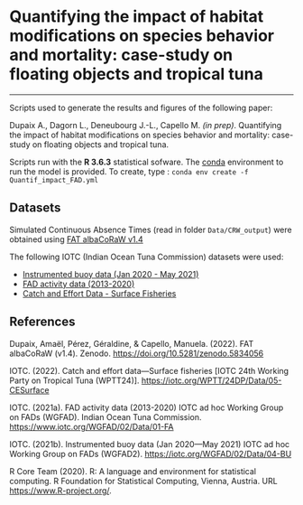 # Quantifying the impact of habitat modifications on species behavior and mortality: case-study on floating objects and tropical tuna

<!--
[![License](https://img.shields.io/github/license/adupaix/Quantif_impact_FAD)](https://github.com/adupaix/Quantif_impact_FAD/blob/master/LICENSE)
[![DOI](https://zenodo.org/badge/338344443.svg)](https://zenodo.org/badge/latestdoi/338344443)
[![Latest Release](https://img.shields.io/github/release/adupaix/Quantif_impact_FAD)](https://github.com/adupaix/Quantif_impact_FAD/releases)
-->

---

Scripts used to generate the results and figures of the following paper:

Dupaix A., Dagorn L., Deneubourg J.-L., Capello M. _(in prep)_. Quantifying the impact of habitat modifications on species behavior and mortality: case-study on floating objects and tropical tuna.

Scripts run with the __R 3.6.3__ statistical sofware.
The [conda](https://docs.conda.io/projects/conda/en/latest/) environment to run the model is provided. To create, type : `conda env create -f Quantif_impact_FAD.yml`

## Datasets

Simulated Continuous Absence Times (read in folder `Data/CRW_output`) were obtained using [FAT albaCoRaW v1.4](https://doi.org/10.5281/zenodo.5834056)

The following IOTC (Indian Ocean Tuna Commission) datasets were used:
- [Instrumented buoy data (Jan 2020 - May 2021)](https://iotc.org/WGFAD/02/Data/04-BU)
- [FAD activity data (2013-2020)](https://www.iotc.org/WGFAD/02/Data/01-FA)
- [Catch and Effort Data - Surface Fisheries](https://iotc.org/WPTT/24DP/Data/05-CESurface)

## References

Dupaix, Amaël, Pérez, Géraldine, & Capello, Manuela. (2022). FAT albaCoRaW (v1.4). Zenodo. https://doi.org/10.5281/zenodo.5834056

IOTC. (2022). Catch and effort data—Surface fisheries [IOTC 24th Working Party on Tropical Tuna (WPTT24)]. https://iotc.org/WPTT/24DP/Data/05-CESurface

IOTC. (2021a). FAD activity data (2013-2020) IOTC ad hoc Working Group on FADs (WGFAD). Indian Ocean Tuna Commission. https://www.iotc.org/WGFAD/02/Data/01-FA

IOTC. (2021b). Instrumented buoy data (Jan 2020—May 2021) IOTC ad hoc Working Group on FADs (WGFAD2). https://iotc.org/WGFAD/02/Data/04-BU

R Core Team (2020). R: A language and environment for statistical computing. R Foundation for Statistical Computing, Vienna, Austria. URL https://www.R-project.org/.
